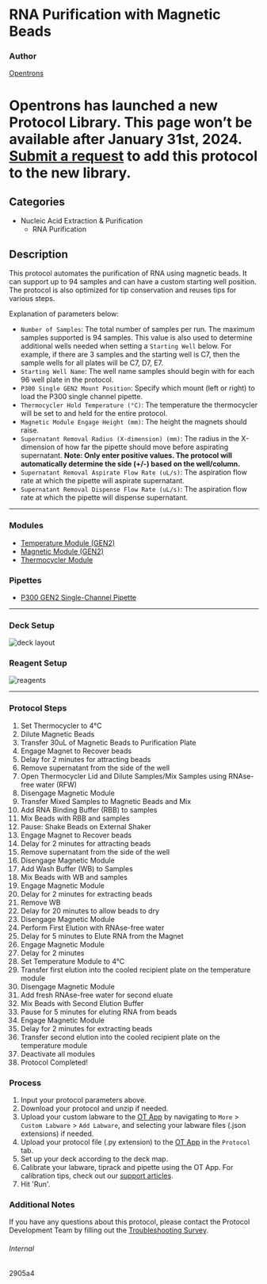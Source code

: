 # RNA Purification with Magnetic Beads

### Author

[Opentrons](https://opentrons.com/)


# Opentrons has launched a new Protocol Library. This page won’t be available after January 31st, 2024. [Submit a request](https://docs.google.com/forms/d/e/1FAIpQLSdYYp9QCKow4nn0KlCVsMS3HX0eJ0N9O7-erajKvcpT0lWbSg/viewform) to add this protocol to the new library.

## Categories

* Nucleic Acid Extraction & Purification
    * RNA Purification

## Description

This protocol automates the purification of RNA using magnetic beads. It can support up to 94 samples and can have a custom starting well position. The protocol is also optimized for tip conservation and reuses tips for various steps.

Explanation of parameters below:

- `Number of Samples`: The total number of samples per run. The maximum samples supported is 94 samples. This value is also used to determine additional wells needed when setting a `Starting Well` below. For example, if there are 3 samples and the starting well is C7, then the sample wells for all plates will be C7, D7, E7.
- `Starting Well Name`: The well name samples should begin with for each 96 well plate in the protocol.
- `P300 Single GEN2 Mount Position`: Specify which mount (left or right) to load the P300 single channel pipette.
- `Thermocycler Hold Temperature (°C)`: The temperature the thermocycler will be set to and held for the entire protocol.
- `Magnetic Module Engage Height (mm)`: The height the magnets should raise.
- `Supernatant Removal Radius (X-dimension) (mm)`: The radius in the X-dimension of how far the pipette should move before aspirating supernatant. **Note: Only enter positive values. The protocol will automatically determine the side (+/-) based on the well/column.**
- `Supernatant Removal Aspirate Flow Rate (uL/s)`: The aspiration flow rate at which the pipette will aspirate supernatant.
- `Supernatant Removal Dispense Flow Rate (uL/s)`: The aspiration flow rate at which the pipette will dispense supernatant.

---

### Modules

* [Temperature Module (GEN2)](https://shop.opentrons.com/collections/hardware-modules/products/tempdeck)
* [Magnetic Module (GEN2)](https://shop.opentrons.com/collections/hardware-modules/products/magdeck)
* [Thermocycler Module](https://shop.opentrons.com/collections/hardware-modules/products/thermocycler-module)

### Pipettes

- [P300 GEN2 Single-Channel Pipette](https://shop.opentrons.com/collections/ot-2-robot/products/single-channel-electronic-pipette)

---

### Deck Setup

![deck layout](https://opentrons-protocol-library-website.s3.amazonaws.com/custom-README-images/2905a4/2905a4_layout.png)

### Reagent Setup

![reagents](https://opentrons-protocol-library-website.s3.amazonaws.com/custom-README-images/2905a4/2905a4_reagents.png)

---

### Protocol Steps

1. Set Thermocycler to 4°C
2. Dilute Magnetic Beads
3. Transfer 30uL of Magnetic Beads to Purification Plate
4. Engage Magnet to Recover beads
5. Delay for 2 minutes for attracting beads
6. Remove supernatant from the side of the well
7. Open Thermocycler Lid and Dilute Samples/Mix Samples using RNAse-free water (RFW)
8. Disengage Magnetic Module
9. Transfer Mixed Samples to Magnetic Beads and Mix
10. Add RNA Binding Buffer (RBB) to samples
11. Mix Beads with RBB and samples
12. Pause: Shake Beads on External Shaker
13. Engage Magnet to Recover beads
14. Delay for 2 minutes for attracting beads
15. Remove supernatant from the side of the well
16. Disengage Magnetic Module
17. Add Wash Buffer (WB) to Samples
18. Mix Beads with WB and samples
19. Engage Magnetic Module
20. Delay for 2 minutes for extracting beads
21. Remove WB
22. Delay for 20 minutes to allow beads to dry
23. Disengage Magnetic Module
24. Perform First Elution with RNAse-free water
25. Delay for 5 minutes to Elute RNA from the Magnet
26. Engage Magnetic Module
27. Delay for 2 minutes
28. Set Temperature Module to 4°C
29. Transfer first elution into the cooled recipient plate on the temperature module
30. Disengage Magnetic Module
31. Add fresh RNAse-free water for second eluate
32. Mix Beads with Second Elution Buffer
33. Pause for 5 minutes for eluting RNA from beads
34. Engage Magnetic Module
35. Delay for 2 minutes for extracting beads
36. Transfer second elution into the cooled recipient plate on the temperature module
37. Deactivate all modules
38. Protocol Completed!

### Process

1. Input your protocol parameters above.
2. Download your protocol and unzip if needed.
3. Upload your custom labware to the [OT App](https://opentrons.com/ot-app) by navigating to `More` > `Custom Labware` > `Add Labware`, and selecting your labware files (.json extensions) if needed.
4. Upload your protocol file (.py extension) to the [OT App](https://opentrons.com/ot-app) in the `Protocol` tab.
5. Set up your deck according to the deck map.
6. Calibrate your labware, tiprack and pipette using the OT App. For calibration tips, check out our [support articles](https://support.opentrons.com/en/collections/1559720-guide-for-getting-started-with-the-ot-2).
7. Hit 'Run'.

### Additional Notes

If you have any questions about this protocol, please contact the Protocol Development Team by filling out the [Troubleshooting Survey](https://protocol-troubleshooting.paperform.co/).

###### Internal

2905a4
